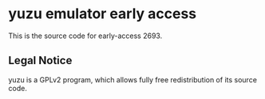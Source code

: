 yuzu emulator early access
=============

This is the source code for early-access 2693.

## Legal Notice

yuzu is a GPLv2 program, which allows fully free redistribution of its source code.